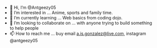 - 👋 Hi, I’m @Antgeezy05
- 👀 I’m interested in ... Anime, sports and family time.
- 🌱 I’m currently learning ... Web basics from coding dojo.
- 💞️ I’m looking to collaborate on ... with anyone trying to build something to help people
- 📫 How to reach me ... buy email a.is.gonzalez@live.com, instagram @antgeezy05

<!---
Antgeezy05/Antgeezy05 is a ✨ special ✨ repository because its `README.md` (this file) appears on your GitHub profile.
You can click the Preview link to take a look at your changes.
--->
